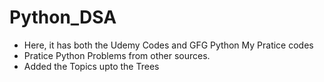 # Python_DSA
- Here, it has both the Udemy Codes and GFG Python My Pratice codes
- Pratice Python Problems from other sources.
- Added the Topics upto the Trees
